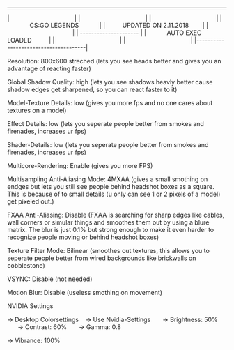 ________________________________________
|                                      |
|                                      |
|                                      |
|             CS:GO LEGENDS            |
|          UPDATED ON 2.11.2018        |
|                                      |
|         ---------------------        |
|            AUTO EXEC LOADED          |
|                                      |
|                                      |
|--------------------------------------|

Resolution: 800x600 streched (lets you see heads better and gives you an advantage of reacting faster)

Global Shadow Quality: high (lets you see shadows heavly better cause shadow edges get sharpened, so you can react faster to it)

Model-Texture Details: low (gives you more fps and no one cares about textures on a model)

Effect Details: low (lets you seperate people better from smokes and firenades, increases ur fps)

Shader-Details: low (lets you seperate people better from smokes and firenades, increases ur fps)

Multicore-Rendering: Enable (gives you more FPS)

Multisampling Anti-Aliasing Mode: 4MXAA (gives a small smothing on endges but lets you still see people behind headshot boxes as a square. This is because of to small details (u only can see 1 or 2 pixels of a model) get pixeled out.)

FXAA Anti-Aliasing: Disable (FXAA is searching for sharp edges like cables, wall corners or simular things and smoothes them out by using a blure matrix. The blur is just 0.1% but strong enough to make it even harder to recognize people moving or behind headshot boxes)

Texture Filter Mode: Bilinear (smoothes out textures, this allows you to seperate people better from wired backgrounds like brickwalls on cobblestone)

VSYNC: Disable (not needed)

Motion Blur: Disable (useless smothing on movement)



NVIDIA Settings

-> Desktop Colorsettings
   -> Use Nvidia-Settings
      -> Brightness: 50%
      -> Contrast: 60%
      -> Gamma: 0.8

-> Vibrance: 100%
